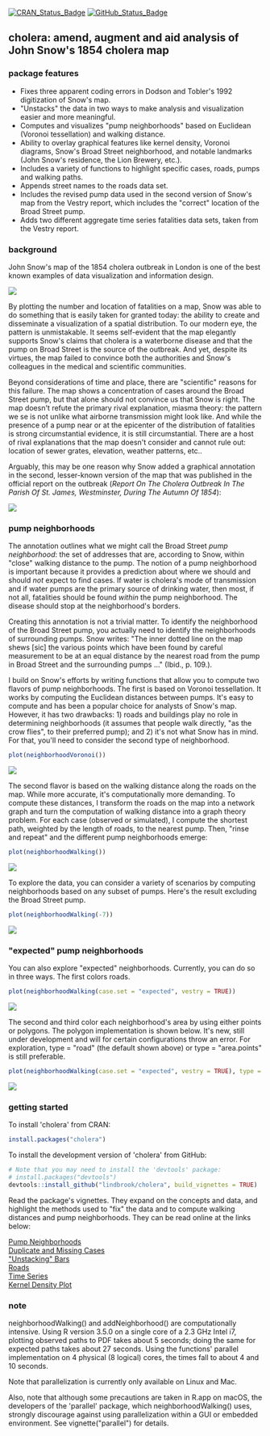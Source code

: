 
<!-- README.md is generated from README.Rmd. Please edit that file -->
[![CRAN\_Status\_Badge](http://www.r-pkg.org/badges/version/cholera)](https://cran.r-project.org/package=cholera)
[![GitHub\_Status\_Badge](https://img.shields.io/badge/GitHub-0.4.9.9015-red.svg)](https://github.com/lindbrook/cholera/blob/master/NEWS)

cholera: amend, augment and aid analysis of John Snow's 1854 cholera map
------------------------------------------------------------------------

### package features

-   Fixes three apparent coding errors in Dodson and Tobler's 1992 digitization of Snow's map.
-   "Unstacks" the data in two ways to make analysis and visualization easier and more meaningful.
-   Computes and visualizes "pump neighborhoods" based on Euclidean (Voronoi tessellation) and walking distance.
-   Ability to overlay graphical features like kernel density, Voronoi diagrams, Snow's Broad Street neighborhood, and notable landmarks (John Snow's residence, the Lion Brewery, etc.).
-   Includes a variety of functions to highlight specific cases, roads, pumps and walking paths.
-   Appends street names to the roads data set.
-   Includes the revised pump data used in the second version of Snow's map from the Vestry report, which includes the "correct" location of the Broad Street pump.
-   Adds two different aggregate time series fatalities data sets, taken from the Vestry report.

### background

John Snow's map of the 1854 cholera outbreak in London is one of the best known examples of data visualization and information design.

![](vignettes/msu-snows-mapB.jpg)

By plotting the number and location of fatalities on a map, Snow was able to do something that is easily taken for granted today: the ability to create and disseminate a visualization of a spatial distribution. To our modern eye, the pattern is unmistakable. It seems self-evident that the map elegantly supports Snow's claims that cholera is a waterborne disease and that the pump on Broad Street is the source of the outbreak. And yet, despite its virtues, the map failed to convince both the authorities and Snow's colleagues in the medical and scientific communities.

Beyond considerations of time and place, there are "scientific" reasons for this failure. The map shows a concentration of cases around the Broad Street pump, but that alone should not convince us that Snow is right. The map doesn't refute the primary rival explanation, miasma theory: the pattern we se is not unlike what airborne transmission might look like. And while the presence of a pump near or at the epicenter of the distribution of fatalities is strong circumstantial evidence, it is still circumstantial. There are a host of rival explanations that the map doesn't consider and cannot rule out: location of sewer grates, elevation, weather patterns, etc..

Arguably, this may be one reason why Snow added a graphical annotation in the second, lesser-known version of the map that was published in the official report on the outbreak (*Report On The Cholera Outbreak In The Parish Of St. James, Westminster, During The Autumn Of 1854*):

![](vignettes/fig12-6.png)

### pump neighborhoods

The annotation outlines what we might call the Broad Street *pump neighborhood*: the set of addresses that are, according to Snow, within "close" walking distance to the pump. The notion of a pump neighborhood is important because it provides a prediction about where we should and should *not* expect to find cases. If water is cholera's mode of transmission and if water pumps are the primary source of drinking water, then most, if not all, fatalities should be found *within* the pump neighborhood. The disease should stop at the neighborhood's borders.

Creating this annotation is not a trivial matter. To identify the neighborhood of the Broad Street pump, you actually need to identify the neighborhoods of surrounding pumps. Snow writes: "The inner dotted line on the map shews \[sic\] the various points which have been found by careful measurement to be at an equal distance by the nearest road from the pump in Broad Street and the surrounding pumps ..." (Ibid., p. 109.).

I build on Snow's efforts by writing functions that allow you to compute two flavors of pump neighborhoods. The first is based on Voronoi tessellation. It works by computing the Euclidean distances between pumps. It's easy to compute and has been a popular choice for analysts of Snow's map. However, it has two drawbacks: 1) roads and buildings play no role in determining neighborhoods (it assumes that people walk directly, "as the crow flies", to their preferred pump); and 2) it's not what Snow has in mind. For that, you'll need to consider the second type of neighborhood.

``` r
plot(neighborhoodVoronoi())
```

![](man/figures/README-voronoi-1.png)

The second flavor is based on the walking distance along the roads on the map. While more accurate, it's computationally more demanding. To compute these distances, I transform the roads on the map into a network graph and turn the computation of walking distance into a graph theory problem. For each case (observed or simulated), I compute the shortest path, weighted by the length of roads, to the nearest pump. Then, "rinse and repeat" and the different pump neighborhoods emerge:

``` r
plot(neighborhoodWalking())
```

![](man/figures/README-walk-1.png)

To explore the data, you can consider a variety of scenarios by computing neighborhoods based on any subset of pumps. Here's the result excluding the Broad Street pump.

``` r
plot(neighborhoodWalking(-7))
```

![](man/figures/README-walk7-1.png)

### "expected" pump neighborhoods

You can also explore "expected" neighborhoods. Currently, you can do so in three ways. The first colors roads.

``` r
plot(neighborhoodWalking(case.set = "expected", vestry = TRUE))
```

![](man/figures/README-expected-1.png)

The second and third color each neighborhood's area by using either points or polygons. The polygon implementation is shown below. It's new, still under development and will for certain configurations throw an error. For exploration, type = "road" (the default shown above) or type = "area.points" is still preferable.

``` r
plot(neighborhoodWalking(case.set = "expected", vestry = TRUE), type = "area.polygons")
```

![](man/figures/README-expected_area_polygons-1.png)

### getting started

To install 'cholera' from CRAN:

``` r
install.packages("cholera")
```

To install the development version of 'cholera' from GitHub:

``` r
# Note that you may need to install the 'devtools' package:
# install.packages("devtools")
devtools::install_github("lindbrook/cholera", build_vignettes = TRUE)
```

Read the package's vignettes. They expand on the concepts and data, and highlight the methods used to "fix" the data and to compute walking distances and pump neighborhoods. They can be read online at the links below:

[Pump Neighborhoods](https://cran.r-project.org/web/packages/cholera/vignettes/pump.neighborhoods.html)   
[Duplicate and Missing Cases](https://cran.r-project.org/web/packages/cholera/vignettes/duplicate.missing.cases.html)   
["Unstacking" Bars](https://cran.r-project.org/web/packages/cholera/vignettes/unstacking.bars.html)   
[Roads](https://cran.r-project.org/web/packages/cholera/vignettes/roads.html)   
[Time Series](https://cran.r-project.org/web/packages/cholera/vignettes/time.series.html)   
[Kernel Density Plot](https://cran.r-project.org/web/packages/cholera/vignettes/kernel.density.html)

### note

neighborhoodWalking() and addNeighborhood() are computationally intensive. Using R version 3.5.0 on a single core of a 2.3 GHz Intel i7, plotting observed paths to PDF takes about 5 seconds; doing the same for expected paths takes about 27 seconds. Using the functions' parallel implementation on 4 physical (8 logical) cores, the times fall to about 4 and 10 seconds.

Note that parallelization is currently only available on Linux and Mac.

Also, note that although some precautions are taken in R.app on macOS, the developers of the 'parallel' package, which neighborhoodWalking() uses, strongly discourage against using parallelization within a GUI or embedded environment. See vignette("parallel") for details.
